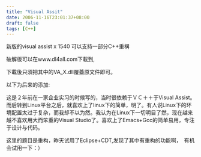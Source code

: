 ```yaml
---
title: "Visual Assit"
date: 2006-11-16T23:01:37+08:00
draft: false
tags: [C++]
---
```


新版的visual assist x 1540 可以支持一部分C++重構

破解版可以在www.dl4all.com下載到,

下載後只須把其中的VA_X.dll覆蓋原文件即可。

以下为后来的添加: 

这是２年前在一家企业实习的时候写的，当时很依赖于ＶＣ＋＋于Visual Assist。而后转到Linux平台之后，就喜欢上了linux下的简单，明了。有人说Linux下的环境配置太过于复杂，而我却不以为然。我认为在Linux下一切明目了然，现在越来越不喜欢用大而笨重的Visual Studio了。喜欢上了Emacs+Gcc的简单易用，专注于设计与代码。

这里的题目是重构，昨天试用了Eclipse+CDT,发现了其中有重构的功能啊，　有机会试用一下：）
